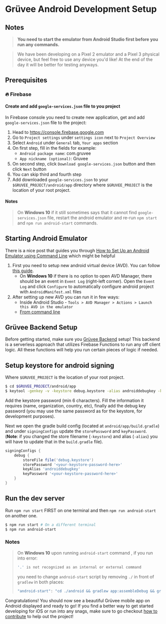 # Grüvee Android Development Setup

## Notes

> **You need to start the emulator from Android Studio first before you run any commands.**

> We have been developing on a Pixel 2 emulator and a Pixel 3 physical device, but feel free to use any device you'd like! At the end of the day it will be better for testing anyways.

## Prerequisites

### 🔥 Firebase

#### Create and add `google-services.json` file to you project

In Firebase console you need to create new application, get and add `google-services.json` file to the project:

1. Head to https://console.firebase.google.com
2. Go to `Project settings` under `settings icon` next to `Project Overview`
3. Select `Android` under `General` tab, `Your apps` section
4. On first step, fill in the fields for example:
    - `Android package name`: com.gruvee
    - `App nickname (optional)`: Gruvee
5. On second step, click `Download google-services.json` button and then click `Next` button
6. You can skip third and fourth step
7. Add downloaded `google-services.json` to your `$GRUVEE_PROJECT/android/app` directory where `$GRUVEE_PROJECT` is the location of your root project.

#### Notes

> On **Windows 10** if it still sometimes says that it cannot find `google-services.json` file, restart the android emulator and re-run `npm start` and `npm run android-start` commands.

## Starting Android Emulator

There is a nice post that guides you through [How to Set Up an Android Emulator using Command Line](https://medium.com/@vsburnett/how-to-set-up-an-android-emulator-in-windows-10-e0a3284b5f94) which might be helpful

1. First you need to setup new android virtual device (AVD). You can follow [this guide](https://developer.android.com/studio/run/managing-avds#createavd).
    - On **Windows 10** if there is no option to open AVD Manager, there should be an event in `Event Log` (right-left corner). Open the `Event Log` and click `Configure` to automatically configure android project with `AndroidManifest.xml` files
2. After setting up new AVD you can run it in few ways:
    - Inside Android Studio - `Tools > AVD Manager > Actions > Launch this AVD in the emulator`
    - [From command line](https://developer.android.com/studio/run/emulator-commandline)

## Grüvee Backend Setup

Before getting started, make sure you [Grüvee Backend](https://github.com/PixelogicDev/Gruvee-Backend) setup! This backend is a serverless approach that utilizes Firebase Functions to run any off client logic. All these functions will help you run certain pieces of logic if needed.

## Setup keystore for android signing

Where `$GRUVEE_PROJECT` is the location of your root project.

```bash
$ cd $GRUVEE_PROJECT/android/app
$ keytool -genkey -v -keystore debug.keystore -alias androiddebugkey -keyalg RSA -keysize 2048 -validity 10000
```

Add the keystore password (min 6 characters). Fill the information it requires (name, organization, country, etc), finally add the debug key password (you may use the same password as for the keystore, for development purposes).

Next we open the gradle build config (located at `android/app/build.gradle`) and under `signingConfigs` update the `storePassword` and `keyPassword`. (**Note**: if you changed the store filename (`-keystore`) and alias (`-alias`) you will have to update that in the `build.gradle` file).

```gradle
signingConfigs {
    debug {
        storeFile file('debug.keystore')
        storePassword '<your-keystore-password-here>'
        keyAlias 'androiddebugkey'
        keyPassword '<your-keystore-password-here>'
    }
}
```

## Run the dev server

Run `npm run start` FIRST on one terminal and then `npm run android-start` on another one.

```bash
$ npm run start # On a different terminal
$ npm run android-start
```

### Notes

> On **Windows 10** upon running `android-start` command , if you run into error:
>
> ```bash
> '.' is not recognized as an internal or external command
> ```
>
> you need to change `android-start` script by removing `./` in front of `gradlew` in both places:
>
> ```bash
> "android-start": "cd ./android && gradlew app:assembleDebug && gradlew installDebug && npm run android --clearCache"
> ```

Congratulations! You should now see a beautiful Grüvee mobile app on Android displayed and ready to go! If you find a better way to get started developing for iOS or run into any snags, make sure to go checkout [how to contribute](../CONTRIBUTING.md) to help out the project!
